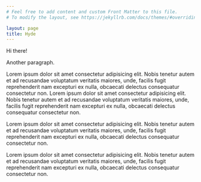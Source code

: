 ```yaml
---
# Feel free to add content and custom Front Matter to this file.
# To modify the layout, see https://jekyllrb.com/docs/themes/#overriding-theme-defaults

layout: page
title: Hyde
---
```

Hi there!

Another paragraph.

Lorem ipsum dolor sit amet consectetur adipisicing elit. Nobis tenetur autem et ad recusandae voluptatum veritatis maiores, unde, facilis fugit reprehenderit nam excepturi ex nulla, obcaecati delectus consequatur consectetur non. Lorem ipsum dolor sit amet consectetur adipisicing elit. Nobis tenetur autem et ad recusandae voluptatum veritatis maiores, unde, facilis fugit reprehenderit nam excepturi ex nulla, obcaecati delectus consequatur consectetur non.

Lorem ipsum dolor sit amet consectetur adipisicing elit. Nobis tenetur autem et ad recusandae voluptatum veritatis maiores, unde, facilis fugit reprehenderit nam excepturi ex nulla, obcaecati delectus consequatur consectetur non.

Lorem ipsum dolor sit amet consectetur adipisicing elit. Nobis tenetur autem et ad recusandae voluptatum veritatis maiores, unde, facilis fugit reprehenderit nam excepturi ex nulla, obcaecati delectus consequatur consectetur non.